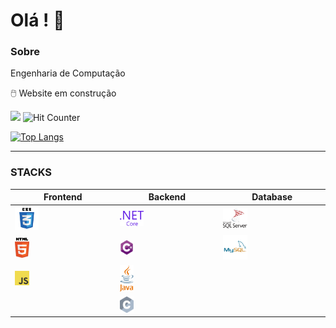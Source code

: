 # Olá ! :vulcan_salute:

### Sobre

Engenharia de Computação


:computer_mouse: Website em construção

![](https://komarev.com/ghpvc/?username=vitor-brs) ![Hit Counter](https://visitor-badge.laobi.icu/badge?page_id=vitor-brs.vitor-brs)

[![Top Langs](https://github-readme-stats.vercel.app/api/top-langs/?username=vitor-brs&layout=compact)](https://github.com/vitor-brs/github-readme-stats)

<hr>

### STACKS

| Frontend                 | Backend                 | Database                                   |
| ------------------------ | ----------------------- | ------------------------------------------ |
|<img src="css3.svg" style="width:25%;" /> | <img src="dot-net-core-7.svg" alt="image" style="width:25%;" /> | <img src="microsoft-sql-server-seeklogo.com.svg" alt="image" style="width:25%;" /> |
| <img src="html5.svg" alt="image" style="width:15%;" /> | <img src="c--4.svg" alt="image" style="width:15%;" /> | <img src="mysql-5.svg" alt="image" style="width:25%;" /> |
| <img src="logo-javascript.svg" alt="image" style="width:15%;" /> | <img src="java-4.svg" alt="image" style="width:15%;" /> |                                            |
|                          | <img src="c-2975.svg" alt="image" style="width:15%;" /> |                                            |
